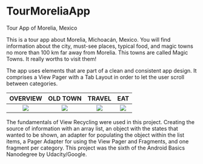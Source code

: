 # TourMoreliaApp
Tour App of Morelia, Mexico

This is a tour app about Morelia, Michoacán, Mexico. You will find information about the city, must-see places, typical food, 
and magic towns no more than 100 km far away from Morelia. This towns are called Magic Towns. It really worths to visit them!

The app uses elements that are part of a clean and consistent app design. It comprises a View Pager with a Tab Layout
in order to let the user scroll between categories.
 


OVERVIEW                   |  OLD TOWN                 |   TRAVEL                  |      EAT                  |
:-------------------------:|:-------------------------:|:-------------------------:|:-------------------------:|
![](https://cloud.githubusercontent.com/assets/23319417/22477439/b5383700-e7ab-11e6-939b-0d2336b276d5.png)  |  ![](https://cloud.githubusercontent.com/assets/23319417/22477442/b70cee54-e7ab-11e6-8d3b-62bfeade454c.png) |  ![](https://cloud.githubusercontent.com/assets/23319417/22477447/b7be4c3a-e7ab-11e6-96c4-27e6fae4896c.png) | ![](https://cloud.githubusercontent.com/assets/23319417/22477454/c33c43be-e7ab-11e6-86ea-8eb49cd8fb89.png)  |

The fundamentals of View Recycling were used in this project. Creating the source of information with an array list, an object with
the states that wanted to be shown, an adapter for populating the object within the list items, a Pager Adapter for using the 
View Pager and Fragments, and one fragment per category. This project was the sixth of the Android Basics Nanodegree by Udacity/Google.
